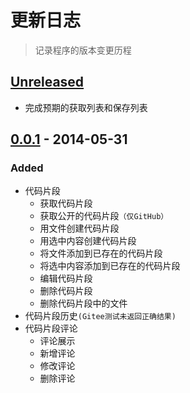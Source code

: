 [comment]: <> (语义化版本 2.0.0 https://semver.org/lang/zh-CN/)
[comment]: <> (如何维护更新日志 https://keepachangelog.com/zh-CN/1.0.0/)

[comment]: <> (Added 新添加的功能。)
[comment]: <> (Changed 对现有功能的变更。)
[comment]: <> (Deprecated 已经不建议使用，准备很快移除的功能。)
[comment]: <> (Removed 已经移除的功能。)
[comment]: <> (Fixed 对bug的修复)
[comment]: <> (Security 对安全的改进)

# 更新日志

> 记录程序的版本变更历程

## [Unreleased]

- 完成预期的获取列表和保存列表

## [0.0.1] - 2014-05-31

### Added

-   代码片段
    -   获取代码片段
    -   获取公开的代码片段`（仅GitHub）`
    -   用文件创建代码片段
    -   用选中内容创建代码片段
    -   将文件添加到已存在的代码片段
    -   将选中内容添加到已存在的代码片段
    -   编辑代码片段
    -   删除代码片段
    -   删除代码片段中的文件
-   代码片段历史`(Gitee测试未返回正确结果)`
-   代码片段评论
    -   评论展示
    -   新增评论
    -   修改评论
    -   删除评论

[Unreleased]: https://github.com/wanglong126/gitee_gists/compare/v1.0.0...HEAD
[0.0.2]: https://github.com/wanglong126/gitee_gists/compare/v0.0.1...v0.0.2
[0.0.1]: https://github.com/wanglong126/gitee_gists/releases/tag/v0.0.1